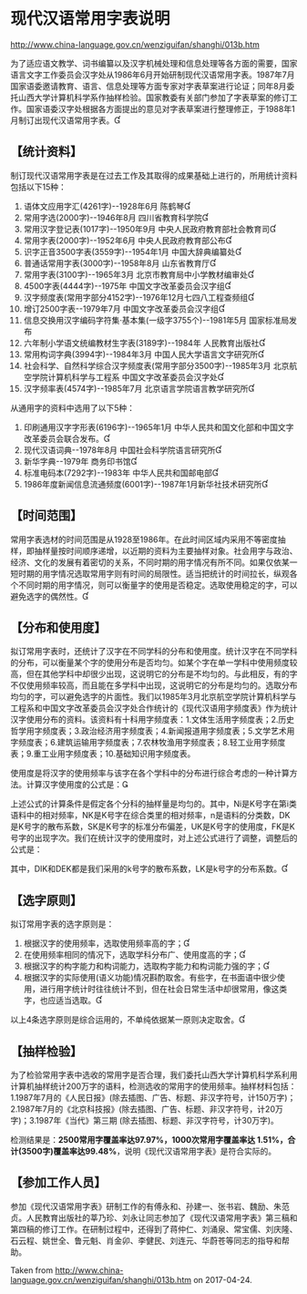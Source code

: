 # 现代汉语常用字表说明
http://www.china-language.gov.cn/wenziguifan/shanghi/013b.htm
 
为了适应语文教学、词书编纂以及汉字机械处理和信息处理等各方面的需要，国家语言文字工作委员会汉字处从1986年6月开始研制现代汉语常用字表。1987年7月国家语委邀请教育、语言、信息处理等方面专家对字表草案进行论证；同年8月委托山西大学计算机科学系作抽样检验。国家教委有关部门参加了字表草案的修订工作。国家语委汉字处根据各方面提出的意见对字表草案进行整理修正，于1988年1月制订出现代汉语常用字表。
    
##    【统计资料】

制订现代汉语常用字表是在过去工作及其取得的成果基础上进行的，所用统计资料包括以下15种：

1. 语体文应用字汇(4261字)--1928年6月  陈鹤琴
2. 常用字选(2000字)--1946年8月  四川省教育科学院
3. 常用汉字登记表(1017字)--1950年9月  中央人民政府教育部社会教育司
4. 常用字表(2000字)--1952年6月  中央人民政府教育部公布
5. 识字正音3500字表(3559字)--1954年1月  中国大辞典编纂处
6. 普通话常用字表(3000字)--1958年8月  山东省教育厅
7. 常用字表(3100字)--1965年3月  北京市教育局中小学教材编审处
8. 4500字表(4444字)--1975年  中国文字改革委员会汉字组
9. 汉字频度表(常用字部分4152字)--1976年12月七四八工程查频组
10. 增订2500字表--1979年7月  中国文字改革委员会汉字组
11. 信息交换用汉字编码字符集·基本集(一级字3755个)--1981年5月  国家标准局发布
12. 六年制小学语文统编教材生字表(3189字)--1984年  人民教育出版社
13. 常用构词字典(3994字)--1984年3月  中国人民大学语言文字研究所
14. 社会科学、自然科学综合汉字频度表(常用字部分3500字)--1985年3月  北京航空学院计算机科学与工程系  中国文字改革委员会汉字处
15. 汉字频率表(4574字)--1985年7月  北京语言学院语言教学研究所

从通用字的资料中选用了以下5种：

1. 印刷通用汉字字形表(6196字)--1965年1月  中华人民共和国文化部和中国文字改革委员会联合发布。
2. 现代汉语词典--1978年8月  中国社会科学院语言研究所
3. 新华字典--1979年  商务印书馆
4. 标准电码本(7292字)--1983年  中华人民共和国邮电部
5. 1986年度新闻信息流通频度(6001字)--1987年1月新华社技术研究所

## 【时间范围】
常用字表选材的时间范围是从1928至1986年。在此时间区域内采用不等密度抽样，即抽样量按时间顺序递增，以近期的资料为主要抽样对象。社会用字与政治、经济、文化的发展有着密切的关系，不同时期的用字情况有所不同。如果仅依某一短时期的用字情况选取常用字则有时间的局限性。适当把统计的时间拉长，纵观各个不同时期的用字情况，则可以衡量字的使用是否稳定。选取使用稳定的字，可以避免选字的偶然性。


## 【分布和使用度】

拟订常用字表时，还统计了汉字在不同学科的分布和使用度。统计汉字在不同学科的分布，可以衡量某个字的使用分布是否均匀。如某个字在单一学科中使用频度较高，但在其他学科中却很少出现，这说明它的分布是不均匀的。与此相反，有的字不仅使用频率较高，而且能在多学科中出现，这说明它的分布是均匀的。选取分布均匀的字，可以避免选字的片面性。我们以1985年3月北京航空学院计算机科学与工程系和中国文字改革委员会汉字处合作统计的《现代汉语用字频度表》作为统计汉字使用分布的资料。该资料有十科用字频度表：1.文体生活用字频度表；2.历史哲学用字频度表；3.政治经济用字频度表；4.新闻报道用字频度表；5.文学艺术用字频度表；6.建筑运输用字频度表；7.农林牧渔用字频度表；8.轻工业用字频度表；9.重工业用字频度表；10.基础知识用字频度表。

使用度是将汉字的使用频率与该字在各个学科中的分布进行综合考虑的一种计算方法。计算汉字使用度的公式是：     
                   
上述公式的计算条件是假定各个分科的抽样量是均匀的。其中，Ni是K号字在第i类语料中的相对频率，NK是K号字在综合类里的相对频率，n是语料的分类数，DK是K号字的散布系数，SK是K号字的标准分布偏差，UK是K号字的使用度，FK是K号字的出现字次。我们在统计汉字的使用度时，对上述公式进行了调整，调整后的公式是：
                   
其中，DIK和DEK都是我们采用的k号字的散布系数，LK是k号字的分布系数。

## 【选字原则】

拟订常用字表的选字原则是：

1. 根据汉字的使用频率，选取使用频率高的字；
2. 在使用频率相同的情况下，选取学科分布广、使用度高的字；
3. 根据汉字的构字能力和构词能力，选取构字能力和构词能力强的字；
4. 根据汉字的实际使用(语义功能)情况斟酌取舍。有些字，在书面语中很少使用，进行用字统计时往往统计不到，但在社会日常生活中却很常用，像这类字，也应适当选取。

以上4条选字原则是综合运用的，不单纯依据某一原则决定取舍。

## 【抽样检验】

为了检验常用字表中选收的常用字是否合理，我们委托山西大学计算机科学系利用计算机抽样统计200万字的语料，检测选收的常用字的使用频率。抽样材料包括：1.1987年7月的《人民日报》(除去插图、广告、标题、非汉字符号，计150万字)；2.1987年7月的《北京科技报》(除去插图、广告、标题、非汉字符号，计20万字)；3.1987年《当代》第三期 (除去插图、标题、非汉字符号，计30万字)。

检测结果是：**2500常用字覆盖率达97.97%，1000次常用字覆盖率达 1.51%，合计(3500字)覆盖率达99.48%**，说明《现代汉语常用字表》是符合实际的。

## 【参加工作人员】

参加《现代汉语常用字表》研制工作的有傅永和、孙建一、张书岩、魏励、朱范贞。人民教育出版社的莘乃珍、刘永让同志参加了《现代汉语常用字表》第三稿和第四稿的修订工作。在研制过程中，还得到了蒋仲仁、刘涌泉、常宝儒、刘庆隆、石云程、姚世全、鲁元魁、肖金卯、李健民、刘连元、华蔚苍等同志的指导和帮助。
 
 
Taken from http://www.china-language.gov.cn/wenziguifan/shanghi/013b.htm on 2017-04-24.


